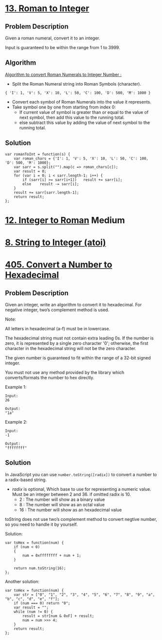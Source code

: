 # [13. Roman to Integer](https://leetcode.com/problems/roman-to-integer/description/)
## Problem Description
Given a roman numeral, convert it to an integer.

Input is guaranteed to be within the range from 1 to 3999.

## Algorithm
[Algorithm to convert Roman Numerals to Integer Number :](http://www.geeksforgeeks.org/converting-roman-numerals-decimal-lying-1-3999/)
- Split the Roman Numeral string into Roman Symbols (character).
```
{ 'I': 1, 'V': 5, 'X': 10, 'L': 50, 'C': 100, 'D': 500, 'M': 1000 }
```
- Convert each symbol of Roman Numerals into the value it represents.
- Take symbol one by one from starting from index 0:
  - If current value of symbol is greater than or equal to the value of next symbol, then add this value to the running total.
  - else subtract this value by adding the value of next symbol to the running total.

## Solution
```
var romanToInt = function(s) {
    var roman_chars = {'I': 1, 'V': 5, 'X': 10, 'L': 50, 'C': 100, 'D': 500, 'M': 1000};
    var sarr = s.split("").map(c => roman_chars[c]);
    var result = 0;
    for (var i = 0; i < sarr.length-1; i++) {
        if (sarr[i] >= sarr[i+1])   result += sarr[i];
        else    result -= sarr[i];
    }
    result += sarr[sarr.length-1];
    return result;
};
```


# [12. Integer to Roman](https://leetcode.com/problems/integer-to-roman/description/)  Medium

# [8. String to Integer (atoi)]()

# [405. Convert a Number to Hexadecimal](https://leetcode.com/problems/convert-a-number-to-hexadecimal/description/)
## Problem Description
Given an integer, write an algorithm to convert it to hexadecimal. For negative integer, two’s complement method is used.

Note:

All letters in hexadecimal (a-f) must be in lowercase.

The hexadecimal string must not contain extra leading 0s. If the number is zero, it is represented by a single zero character '0'; otherwise, the first character in the hexadecimal string will not be the zero character.

The given number is guaranteed to fit within the range of a 32-bit signed integer.

You must not use any method provided by the library which converts/formats the number to hex directly.

Example 1:
```
Input:
26

Output:
"1a"
```

Example 2:
```
Input:
-1

Output:
"ffffffff"
```

## Solution
In JavaScript you can use `number.toString([radix])` to convert a number to a radix-based string. 
- _radix_ is optional, Which base to use for representing a numeric value. Must be an integer between 2 and 36. if omitted radix is 10.
  - 2 : The number will show as a binary value
  - 8 : The number will show as an octal value
  - 16 : The number will show as an hexadecimal value
  
toString does not use two’s complement method to convert negtive number, so you need to handle it by yourself.

Solution:
```
var toHex = function(num) {
    if (num < 0)
    {
        num = 0xffffffff + num + 1;
    }

    return num.toString(16);
};
```
Another solution:
```
var toHex = function(num) {
    var str = ["0", "1", "2", "3", "4", "5", "6", "7", "8", "9", "a", "b", "c", "d", "e", "f"];
    if (num === 0) return "0";
    var result = "";
    while (num != 0) {
        result = str[num & 0xF] + result;
        num = num >>> 4;
    }
    return result;
};
```
